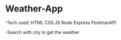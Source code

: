 # Weather-App
-Tech used: HTML CSS JS Node Express PostmanAPI

-Search with city to get the weather

